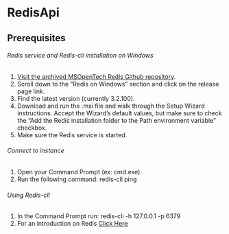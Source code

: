 # RedisApi

## Prerequisites

###### Redis service and Redis-cli installation on Windows

1. [Visit the archived MSOpenTech Redis Github repository](https://github.com/MicrosoftArchive/redis/).
2. Scroll down to the “Redis on Windows” section and click on the release page link.
3. Find the latest version (currently 3.2.100).
4. Download and run the .msi file and walk through the Setup Wizard instructions. Accept the Wizard’s default values, but make sure to check the “Add the Redis installation folder to the Path environment variable” checkbox.
5. Make sure the Redis service is started.

###### Connect to instance

1. Open your Command Prompt (ex: cmd.exe).
2. Run the following command: redis-cli ping

###### Using Redis-cli

1. In the Command Prompt run: redis-cli -h 127.0.0.1 -p 6379
2. For an introduction on Redis [Click Here](https://redis.io/topics/data-types-intro)
